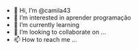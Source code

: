 - 👋 Hi, I’m @camila43
- 👀 I’m interested in  aprender programação
- 🌱 I’m currently learning 
- 💞️ I’m looking to collaborate on ...
- 📫 How to reach me ...

<!---
camila43/camila43 is a ✨ special ✨ repository because its `README.md` (this file) appears on your GitHub profile.
You can click the Preview link to take a look at your changes.
--->
